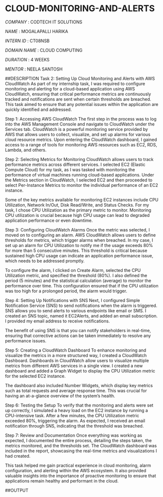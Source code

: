 # CLOUD-MONITORING-AND-ALERTS

*COMPANY* : CODTECH IT SOLUTIONS

*NAME* : MOGALAPALLI HARIKA

*INTERN ID* : CT08NSB

*DOMAIN NAME* : CLOUD COMPUTING

*DURATION* : 4 WEEKS

*MENTOR* : NEELA SANTOSH

##DESCRIPTION
Task 2: Setting Up Cloud Monitoring and Alerts with AWS CloudWatch
As part of my internship task, I was required to configure monitoring and alerting for a cloud-based application using AWS CloudWatch, ensuring that critical performance metrics are continuously tracked and notifications are sent when certain thresholds are breached. This task aimed to ensure that any potential issues within the application are quickly identified and addressed.

Step 1: Accessing AWS CloudWatch
The first step in the process was to log into the AWS Management Console and navigate to CloudWatch under the Services tab. CloudWatch is a powerful monitoring service provided by AWS that allows users to collect, visualize, and set up alarms for various cloud resource metrics. Upon entering the CloudWatch dashboard, I gained access to a range of tools for monitoring AWS resources such as EC2, RDS, Lambda, and others.

Step 2: Selecting Metrics for Monitoring
CloudWatch allows users to track performance metrics across different services. I selected EC2 (Elastic Compute Cloud) for my task, as I was tasked with monitoring the performance of virtual machines running cloud-based applications. Under the Metrics section in CloudWatch, I selected EC2 and then proceeded to select Per-Instance Metrics to monitor the individual performance of an EC2 instance.

Some of the key metrics available for monitoring EC2 instances include CPU Utilization, Network In/Out, Disk Read/Write, and Status Checks. For my task, I chose CPU Utilization as the primary metric to monitor. Monitoring CPU utilization is crucial because high CPU usage can lead to degraded application performance or even downtime.

Step 3: Configuring CloudWatch Alarms
Once the metric was selected, I moved on to configuring an alarm. AWS CloudWatch allows users to define thresholds for metrics, which trigger alarms when breached. In my case, I set up an alarm for CPU Utilization to notify me if the usage exceeds 80% for more than 5 consecutive minutes. This threshold is critical because sustained high CPU usage can indicate an application performance issue, which needs to be addressed promptly.

To configure the alarm, I clicked on Create Alarm, selected the CPU Utilization metric, and specified the threshold (80%). I also defined the period (5 minutes) and the statistical calculation (average) to monitor the performance over time. This configuration ensured that if the CPU utilization was too high for a prolonged period, the alarm would trigger.

Step 4: Setting Up Notifications with SNS
Next, I configured Simple Notification Service (SNS) to send notifications when the alarm is triggered. SNS allows you to send alerts to various endpoints like email or SMS. I created an SNS topic, named it EC2Alerts, and added an email subscription. I provided my email address to receive notifications.

The benefit of using SNS is that you can notify stakeholders in real-time, ensuring that corrective actions can be taken immediately to resolve any performance issues.

Step 5: Creating a CloudWatch Dashboard
To enhance monitoring and visualize the metrics in a more structured way, I created a CloudWatch Dashboard. Dashboards in CloudWatch allow users to visualize multiple metrics from different AWS services in a single view. I created a new dashboard and added a Graph Widget to display the CPU Utilization metric for the selected EC2 instance.

The dashboard also included Number Widgets, which display key metrics such as total requests and average response time. This was crucial for having an at-a-glance overview of the system’s health.

Step 6: Testing the Setup
To verify that the monitoring and alerts were set up correctly, I simulated a heavy load on the EC2 instance by running a CPU-intensive task. After a few minutes, the CPU Utilization metric exceeded 80%, triggering the alarm. As expected, I received an email notification through SNS, indicating that the threshold was breached.

Step 7: Review and Documentation
Once everything was working as expected, I documented the entire process, detailing the steps taken, the metrics monitored, and the thresholds set. The CloudWatch dashboard was included in the report, showcasing the real-time metrics and visualizations I had created.

This task helped me gain practical experience in cloud monitoring, alarm configuration, and alerting within the AWS ecosystem. It also provided valuable insights into the importance of proactive monitoring to ensure that applications remain healthy and performant in the cloud.

##OUTPUT
